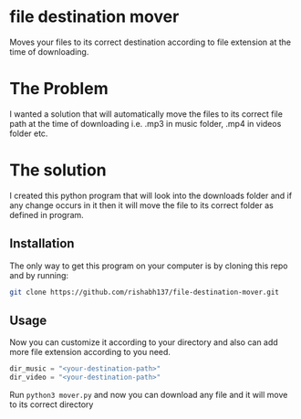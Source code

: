 # file destination mover

Moves your files to its correct destination according to file extension at the time of downloading.

# The Problem
I wanted a solution that will automatically move the files to its correct file path at the time of downloading i.e. .mp3 in music folder, .mp4 in videos folder etc.

# The solution
I created this python program that will look into the downloads folder and if any change occurs in it then it will move the file to its correct folder as defined in program.





## Installation

The only way to get this program on your computer is by cloning this repo and by running:

```bash
git clone https://github.com/rishabh137/file-destination-mover.git
```


## Usage
Now you can customize it according to your directory and also can add more file extension according to you need.

```javascript
dir_music = "<your-destination-path>"
dir_video = "<your-destination-path>"
```

Run ``` python3 mover.py ``` and now you can download any file and it will move to its correct directory
